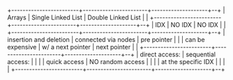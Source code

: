 +------------------------+-----------------------+--------------------+--+
|         Arrays         |   Single Linked  List | Double Linked List |  |
+------------------------+-----------------------+--------------------+--+
|           IDX          |         NO IDX        |       NO IDX       |  |
+------------------------+-----------------------+--------------------+--+
| insertion and deletion |  connected via nodes  | pre pointer        |  |
|    can be expensive    |   w/ a next pointer   | next pointer       |  |
+------------------------+-----------------------+--------------------+--+
|     direct access:     |   sequential access:  |                    |  |
|      quick access      |     NO random access  |                    |  |
|   at the specific IDX  |                       |                    |  |
+------------------------+-----------------------+--------------------+--+